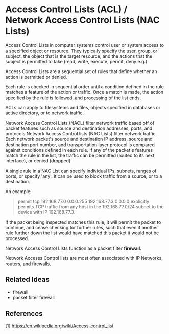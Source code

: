 # Access Control Lists (ACL) / Network Access Control Lists (NAC Lists)

Access Control Lists in computer systems control user or system access to a specified object or resource. They typically specify the user, group, or subject, the object that is the target resource, and the actions that the subject is permitted to take (read, write, execute, permit, deny e.g.).

Access Control Lists are a sequential set of rules that define whether an action is permitted or denied.

Each rule is checked in sequential order until a condition defined in the rule matches a feature of the action or traffic. Once a match is made, the action specified by the rule is followed, and processing of the list ends.

ACLs can apply to filesystems and files, objects specified in databases or active directory, or to network traffic.

Network Access Control Lists (NACL) filter network traffic based off of packet features such as source and destination addresses, ports, and protocols.Network Access Control lists (NAC Lists) filter network traffic. Each network packet's source and destination IP address, source and destination port number, and transportation layer protocol is compared against conditions defined in each rule. If any of the packet's features match the rule in the list, the traffic can be permitted (routed to its next interface), or denied (dropped).

A single rule in a NAC List can specify individual IPs, subnets, ranges of ports, or specify 'any'. It can be used to block traffic from a source, or to a destination.

An example: 
> permit tcp 192.168.77.0 0.0.0.255 192.168.77.3 0.0.0.0
explicitly permits TCP traffic from any host in the 192.168.77.0/24 subnet to the device with IP 192.168.77.3.

If the packet being inspected matches this rule, it will permit the packet to continue, and cease checking for further rules, such that even if another rule further down the list would have matched this packet it would not be processed.

Network Access Control Lists function as a packet filter **firewall**.

Network Accesss Control lists are most often associated with IP Networks, routers, and firewalls. 

## Related Ideas

* firewall
* packet filter firewall

## References

[1] https://en.wikipedia.org/wiki/Access-control_list